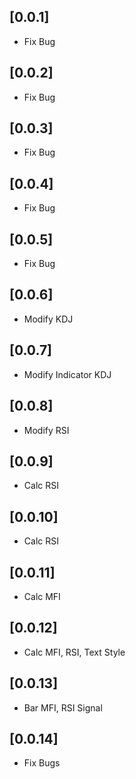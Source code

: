 ## [0.0.1]

* Fix Bug

## [0.0.2]

* Fix Bug

## [0.0.3]

* Fix Bug

## [0.0.4]

* Fix Bug

## [0.0.5]

* Fix Bug

## [0.0.6]

* Modify KDJ

## [0.0.7]

* Modify Indicator KDJ

## [0.0.8]

* Modify RSI

## [0.0.9]

* Calc RSI

## [0.0.10]

* Calc RSI

## [0.0.11]

* Calc MFI

## [0.0.12]

* Calc MFI, RSI, Text Style

## [0.0.13]

* Bar MFI, RSI Signal

## [0.0.14]

* Fix Bugs